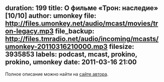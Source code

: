 duration: 199
title: О фильме «Трон: наследие» [10/10]
author: umonkey
file: http://files.umonkey.net/audio/mcast/movies/tron-legacy.mp3
file_backup: http://files.tmradio.net/audio/incoming/mcasts/umonkey-20110316210000.mp3
filesize: 3935853
labels: podcast, mcast, prokino, prokino, umonkey
date: 2011-03-16 21:00
---
<p>Полное описание можно найти на <a href="http://umonkey.net/movies/tron/2/">сайте автора</a>.</p>
